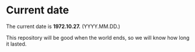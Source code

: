 # Current date

The current date is **1972.10.27.** (YYYY.MM.DD.)

This repository will be good when the world ends, so we will know how long it lasted.